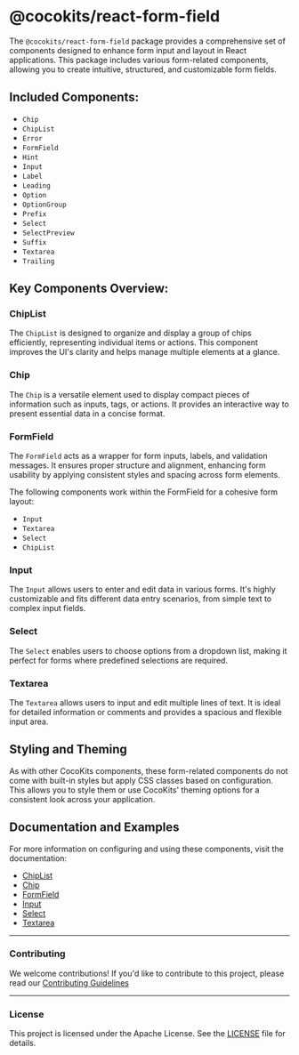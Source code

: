 # @cocokits/react-form-field

The `@cocokits/react-form-field` package provides a comprehensive set of components designed to enhance form input and layout in React applications. This package includes various form-related components, allowing you to create intuitive, structured, and customizable form fields.

## Included Components:
- `Chip`
- `ChipList`
- `Error`
- `FormField`
- `Hint`
- `Input`
- `Label`
- `Leading`
- `Option`
- `OptionGroup`
- `Prefix`
- `Select`
- `SelectPreview`
- `Suffix`
- `Textarea`
- `Trailing`

## Key Components Overview:

### ChipList
The `ChipList` is designed to organize and display a group of chips efficiently, representing individual items or actions. This component improves the UI's clarity and helps manage multiple elements at a glance.

### Chip
The `Chip` is a versatile element used to display compact pieces of information such as inputs, tags, or actions. It provides an interactive way to present essential data in a concise format.

### FormField
The `FormField` acts as a wrapper for form inputs, labels, and validation messages. It ensures proper structure and alignment, enhancing form usability by applying consistent styles and spacing across form elements.

The following components work within the FormField for a cohesive form layout:
- `Input`
- `Textarea`
- `Select`
- `ChipList`

### Input
The `Input` allows users to enter and edit data in various forms. It's highly customizable and fits different data entry scenarios, from simple text to complex input fields.

### Select
The `Select` enables users to choose options from a dropdown list, making it perfect for forms where predefined selections are required.

### Textarea
The `Textarea` allows users to input and edit multiple lines of text. It is ideal for detailed information or comments and provides a spacious and flexible input area.

## Styling and Theming
As with other CocoKits components, these form-related components do not come with built-in styles but apply CSS classes based on configuration. This allows you to style them or use CocoKits' theming options for a consistent look across your application.


## Documentation and Examples
For more information on configuring and using these components, visit the documentation:

- [ChipList](https://react.cocokits.com/?path=/docs/ui-components-chip-list--docs)
- [Chip](https://react.cocokits.com/?path=/docs/ui-components-chip--docs)
- [FormField](https://react.cocokits.com/?path=/docs/ui-components-form-field--docs)
- [Input](https://react.cocokits.com/?path=/docs/ui-components-input--docs)
- [Select](https://react.cocokits.com/?path=/docs/ui-components-select--docs)
- [Textarea](https://react.cocokits.com/?path=/docs/ui-components-textarea--docs)



---

### Contributing
We welcome contributions! If you'd like to contribute to this project, please read our [Contributing Guidelines](https://github.com/coco-base/cocokits/blob/main/CONTRIBUTING.md)

---

### License
This project is licensed under the Apache License. See the [LICENSE](https://github.com/coco-base/cocokits/blob/main/LICENSE) file for details.

